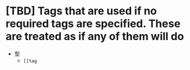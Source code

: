 # [TBD] Tags that are used if no required tags are specified. These are treated as if any of them will do

- 型
  - `[]tag`
